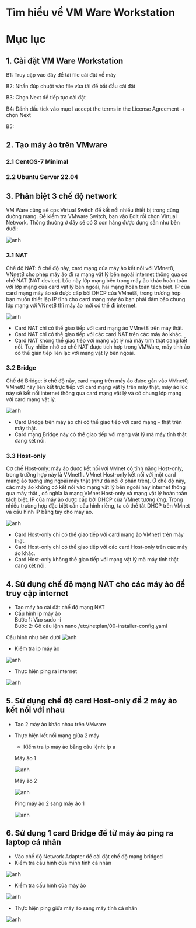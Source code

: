 # Tìm hiểu về VM Ware Workstation

# Mục lục

## 1. Cài đặt VM Ware Workstation

B1: Truy cập vào đây để tải file cài đặt về máy

B2: Nhấn đúp chuột vào file vừa tải để bắt đầu cài đặt

B3: Chọn Next để tiếp tục cài đặt

B4: Đánh dấu tick vào mục I accept the terms in the License Agreement -> chọn Next

B5: 

## 2. Tạo máy ảo trên VMware

### 2.1 CentOS-7 Minimal

### 2.2 Ubuntu Server 22.04

## 3. Phân biệt 3 chế độ network
VM Ware cũng sẽ cps Virtual Switch để kết nối nhiều thiết bị trong cùng đường mạng. Để kiểm tra VMware Switch, bạn vào Edit rồi chọn Virtual Network. Thông thường ở đây sẽ có 3 con hàng được dựng sẵn như bên dưới:

![anh](/LinhNH/Linux/02.Timhieu_VMWare_Workstation/images/3mode.png)  

### 3.1 NAT
Chế độ NAT: ở chế độ này, card mạng của máy ảo kết nối với VMnet8, VNnet8 cho phép máy ảo đi ra mạng vật lý bên ngoài internet thông qua cơ chế NAT (NAT device). Lúc này lớp mạng bên trong máy ảo khác hoàn toàn với lớp mạng của card vật lý bên ngoài, hai mạng hoàn toàn tách biệt. IP của card mạng máy ảo sẽ được cấp bởi DHCP của VMnet8, trong trường hợp bạn muốn thiết lập IP tĩnh cho card mạng máy ảo bạn phải đảm bảo chung lớp mạng với VNnet8 thì máy ảo mới có thể đi internet.

![anh](/LinhNH/Linux/02.Timhieu_VMWare_Workstation/images/NAT.png)  

- Card NAT chỉ có thể giao tiếp với card mạng ảo VMnet8 trên máy thật.
- Card NAT chỉ có thể giao tiếp với các card NAT trên các máy ảo khác.
- Card NAT không thể giao tiếp với mạng vật lý mà máy tính thật đang kết nối. Tuy nhiên nhờ cơ chế NAT được tích hợp trong VMWare, máy tính ảo có thể gián tiếp liên lạc với mạng vật lý bên ngoài.

### 3.2 Bridge
Chế độ Bridge: ở chế độ này, card mạng trên máy ảo được gắn vào VMnet0, VMnet0 này liên kết trực tiếp với card mạng vật lý trên máy thật, máy ảo lúc này sẽ kết nối internet thông qua card mạng vật lý và có chung lớp mạng với card mạng vật lý.

![anh](/LinhNH/Linux/02.Timhieu_VMWare_Workstation/images/Bridge.png)  

- Card Bridge trên máy ảo chỉ có thể giao tiếp với card mạng - thật trên máy thật.
- Card mạng Bridge này có thể giao tiếp với mạng vật lý mà máy tính thật đang kết nối.

### 3.3 Host-only
Cơ chế Host-only: máy ảo được kết nối với VMnet có tính năng Host-only, trong trường hợp này là VMnet1 . VMnet Host-only kết nối với một card mạng ảo tương ứng ngoài máy thật (như đã nói ở phần trên). Ở chế độ này, các máy ảo không có kết nối vào mạng vật lý bên ngoài hay internet thông qua máy thật , có nghĩa là mạng VMnet Host-only và mạng vật lý hoàn toàn tách biệt. IP của máy ảo được cấp bởi DHCP của VMnet tương ứng. Trong nhiều trường hợp đặc biệt cần cấu hình riêng, ta có thể tắt DHCP trên VMnet và cấu hình IP bằng tay cho máy ảo.

![anh](/LinhNH/Linux/02.Timhieu_VMWare_Workstation/images/host-only.png)  

- Card Host-only chỉ có thể giao tiếp với card mạng ảo VMnet1 trên máy thật.
- Card Host-only chỉ có thể giao tiếp với các card Host-only trên các máy ảo khác.
- Card Host-only không thể giao tiếp với mạng vật lý mà máy tính thật đang kết nối.  

## 4. Sử dụng chế độ mạng NAT cho các máy ảo để truy cập internet
- Tạo máy ảo cài đặt chế độ mạng NAT
- Cấu hình ip máy ảo   
  Bước 1: Vào sudo -i  
Bước 2: Gõ câu lệnh nano /etc/netplan/00-installer-config.yaml

Cấu hình như bên dưới
![anh](/LinhNH/Linux/02.Timhieu_VMWare_Workstation/images/cauhinh.png) 


- Kiểm tra ip máy ảo

![anh](/LinhNH/Linux/02.Timhieu_VMWare_Workstation/images/ip-nat.png) 

- Thực hiện ping ra internet

![anh](/LinhNH/Linux/02.Timhieu_VMWare_Workstation/images/ping-internet.png) 
## 5. Sử dụng chế độ card Host-only để 2 máy ảo kết nối với nhau

- Tạo 2 máy ảo khác nhau trên VMware 
- Thực hiện kết nối mạng giữa 2 máy
  - Kiểm tra ip máy ảo bằng câu lệnh: ip a

  Máy ảo 1

  ![anh](/LinhNH/Linux/02.Timhieu_VMWare_Workstation/images/ip1.png) 

  Máy ảo 2

  ![anh](/LinhNH/Linux/02.Timhieu_VMWare_Workstation/images/ip2.png) 

  Ping máy ảo 2 sang máy ảo 1

  ![anh](/LinhNH/Linux/02.Timhieu_VMWare_Workstation/images/ping2may.png)  


## 6. Sử dụng 1 card Bridge để từ máy ảo ping ra laptop cá nhân

- Vào chế độ Network Adapter để cài đặt chế độ mạng bridged
- Kiểm tra cấu hình của mính tính cá nhân

![anh](/LinhNH/Linux/02.Timhieu_VMWare_Workstation/images/ip-may.png)  

- Kiểm tra cấu hình của máy ảo

![anh](/LinhNH/Linux/02.Timhieu_VMWare_Workstation/images/ip-bridged.png)  

- Thực hiện ping giữa máy ảo sang máy tính cá nhân

![anh](/LinhNH/Linux/02.Timhieu_VMWare_Workstation/images/ping-bridged.png)  

